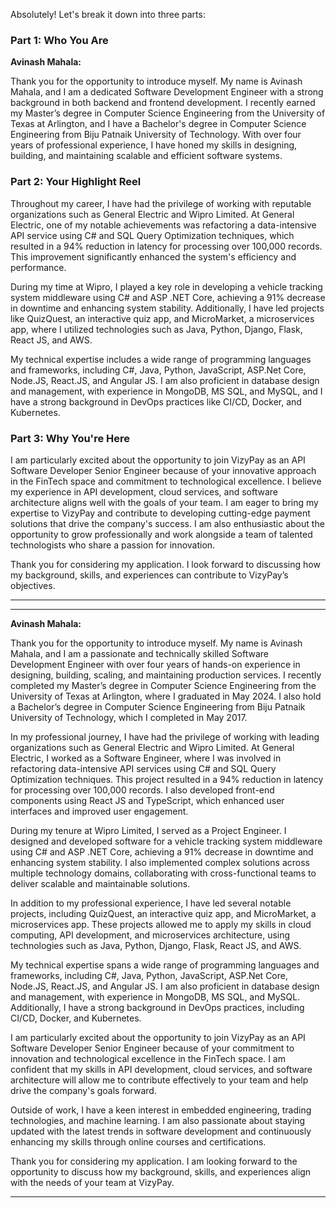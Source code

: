 
Absolutely! Let's break it down into three parts: 

### Part 1: Who You Are

**Avinash Mahala:**

Thank you for the opportunity to introduce myself. My name is Avinash Mahala, and I am a dedicated Software Development Engineer with a strong background in both backend and frontend development. I recently earned my Master’s degree in Computer Science Engineering from the University of Texas at Arlington, and I have a Bachelor's degree in Computer Science Engineering from Biju Patnaik University of Technology. With over four years of professional experience, I have honed my skills in designing, building, and maintaining scalable and efficient software systems.

### Part 2: Your Highlight Reel

Throughout my career, I have had the privilege of working with reputable organizations such as General Electric and Wipro Limited. At General Electric, one of my notable achievements was refactoring a data-intensive API service using C# and SQL Query Optimization techniques, which resulted in a 94% reduction in latency for processing over 100,000 records. This improvement significantly enhanced the system's efficiency and performance.

During my time at Wipro, I played a key role in developing a vehicle tracking system middleware using C# and ASP .NET Core, achieving a 91% decrease in downtime and enhancing system stability. Additionally, I have led projects like QuizQuest, an interactive quiz app, and MicroMarket, a microservices app, where I utilized technologies such as Java, Python, Django, Flask, React JS, and AWS.

My technical expertise includes a wide range of programming languages and frameworks, including C#, Java, Python, JavaScript, ASP.Net Core, Node.JS, React.JS, and Angular JS. I am also proficient in database design and management, with experience in MongoDB, MS SQL, and MySQL, and I have a strong background in DevOps practices like CI/CD, Docker, and Kubernetes.

### Part 3: Why You're Here

I am particularly excited about the opportunity to join VizyPay as an API Software Developer Senior Engineer because of your innovative approach in the FinTech space and commitment to technological excellence. I believe my experience in API development, cloud services, and software architecture aligns well with the goals of your team. I am eager to bring my expertise to VizyPay and contribute to developing cutting-edge payment solutions that drive the company's success. I am also enthusiastic about the opportunity to grow professionally and work alongside a team of talented technologists who share a passion for innovation.

Thank you for considering my application. I look forward to discussing how my background, skills, and experiences can contribute to VizyPay’s objectives.

---



---

**Avinash Mahala:**

Thank you for the opportunity to introduce myself. My name is Avinash Mahala, and I am a passionate and technically skilled Software Development Engineer with over four years of hands-on experience in designing, building, scaling, and maintaining production services. I recently completed my Master’s degree in Computer Science Engineering from the University of Texas at Arlington, where I graduated in May 2024. I also hold a Bachelor’s degree in Computer Science Engineering from Biju Patnaik University of Technology, which I completed in May 2017.

In my professional journey, I have had the privilege of working with leading organizations such as General Electric and Wipro Limited. At General Electric, I worked as a Software Engineer, where I was involved in refactoring data-intensive API services using C# and SQL Query Optimization techniques. This project resulted in a 94% reduction in latency for processing over 100,000 records. I also developed front-end components using React JS and TypeScript, which enhanced user interfaces and improved user engagement.

During my tenure at Wipro Limited, I served as a Project Engineer. I designed and developed software for a vehicle tracking system middleware using C# and ASP .NET Core, achieving a 91% decrease in downtime and enhancing system stability. I also implemented complex solutions across multiple technology domains, collaborating with cross-functional teams to deliver scalable and maintainable solutions.

In addition to my professional experience, I have led several notable projects, including QuizQuest, an interactive quiz app, and MicroMarket, a microservices app. These projects allowed me to apply my skills in cloud computing, API development, and microservices architecture, using technologies such as Java, Python, Django, Flask, React JS, and AWS.

My technical expertise spans a wide range of programming languages and frameworks, including C#, Java, Python, JavaScript, ASP.Net Core, Node.JS, React.JS, and Angular JS. I am also proficient in database design and management, with experience in MongoDB, MS SQL, and MySQL. Additionally, I have a strong background in DevOps practices, including CI/CD, Docker, and Kubernetes.

I am particularly excited about the opportunity to join VizyPay as an API Software Developer Senior Engineer because of your commitment to innovation and technological excellence in the FinTech space. I am confident that my skills in API development, cloud services, and software architecture will allow me to contribute effectively to your team and help drive the company's goals forward.

Outside of work, I have a keen interest in embedded engineering, trading technologies, and machine learning. I am also passionate about staying updated with the latest trends in software development and continuously enhancing my skills through online courses and certifications.

Thank you for considering my application. I am looking forward to the opportunity to discuss how my background, skills, and experiences align with the needs of your team at VizyPay.

---